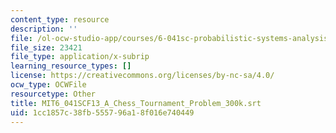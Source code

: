 ```yaml
---
content_type: resource
description: ''
file: /ol-ocw-studio-app/courses/6-041sc-probabilistic-systems-analysis-and-applied-probability-fall-2013/1cc1857c38fb555796a18f016e740449_MIT6_041SCF13_A_Chess_Tournament_Problem_300k.vtt
file_size: 23421
file_type: application/x-subrip
learning_resource_types: []
license: https://creativecommons.org/licenses/by-nc-sa/4.0/
ocw_type: OCWFile
resourcetype: Other
title: MIT6_041SCF13_A_Chess_Tournament_Problem_300k.srt
uid: 1cc1857c-38fb-5557-96a1-8f016e740449
---
```

